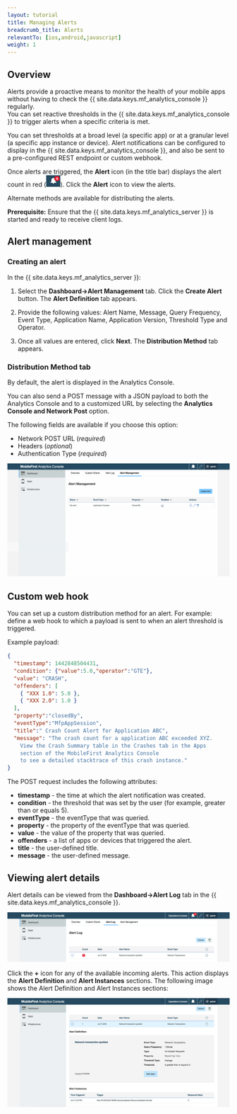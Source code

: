 ```yaml
---
layout: tutorial
title: Managing Alerts
breadcrumb_title: Alerts
relevantTo: [ios,android,javascript]
weight: 1
---
```

<!-- NLS_CHARSET=UTF-8 -->
## Overview
Alerts provide a proactive means to monitor the health of your mobile apps without having to check the {{ site.data.keys.mf_analytics_console }} regularly.  
You can set reactive thresholds in the {{ site.data.keys.mf_analytics_console }} to trigger alerts when a specific criteria is met.

You can set thresholds at a broad level (a specific app) or at a granular level (a specific app instance or device). Alert notifications can be configured to display in the {{ site.data.keys.mf_analytics_console }}, and also be sent to a pre-configured REST endpoint or custom webhook.

Once alerts are triggered, the **Alert** icon (in the title bar) displays the alert count in red (<img  alt="alert icon" style="margin:0;display:inline" src="alertIcon.png"/>). Click the **Alert** icon to view the alerts.

Alternate methods are available for distributing the alerts.

**Prerequisite:** Ensure that the {{ site.data.keys.mf_analytics_server }} is started and ready to receive client logs.

## Alert management
### Creating an alert
In the {{ site.data.keys.mf_analytics_server }}:

1. Select the **Dashboard→Alert Management** tab. Click the **Create Alert** button. The **Alert Definition** tab appears.

1. Provide the following values: Alert Name, Message, Query Frequency, Event Type, Application Name, Application Version, Threshold Type and Operator.

2. Once all values are entered, click **Next**. The **Distribution Method** tab appears.

### Distribution Method tab
By default, the alert is displayed in the Analytics Console.

You can also send a POST message with a JSON payload to both the Analytics Console and to a customized URL by selecting the **Analytics Console and Network Post** option.

The following fields are available if you choose this option:

* Network POST URL (*required*)
* Headers (*optional*)
* Authentication Type (*required*)


<img class="gifplayer"  alt="Creating an alert" src="creating-an-alert.png"/>

## Custom web hook
You can set up a custom distribution method for an alert. For example: define a web hook to which a payload is sent to when an alert threshold is triggered.

Example payload:

```json
{
  "timestamp": 1442848504431,
  "condition": {"value":5.0,"operator":"GTE"},
  "value": "CRASH",
  "offenders": [
    { "XXX 1.0": 5.0 },
    { "XXX 2.0": 1.0 }
  ],
  "property":"closedBy",
  "eventType":"MfpAppSession",
  "title":" Crash Count Alert for Application ABC",
  "message": "The crash count for a application ABC exceeded XYZ.
    View the Crash Summary table in the Crashes tab in the Apps
    section of the MobileFirst Analytics Console
    to see a detailed stacktrace of this crash instance."
}
```

The POST request includes the following attributes:

* **timestamp** - the time at which the alert notification was created.
* **condition** - the threshold that was set by the user (for example, greater than or equals 5).
* **eventType** - the eventType that was queried.
* **property** - the property of the eventType that was queried.
* **value** - the value of the property that was queried.
* **offenders** - a list of apps or devices that triggered the alert.
* **title** - the user-defined title.
* **message** - the user-defined message.

## Viewing alert details
Alert details can be viewed from the **Dashboard→Alert Log** tab in the {{ site.data.keys.mf_analytics_console }}.

![A new alert log](alert-log.png)

Click the **+** icon for any of the available incoming alerts. This action displays the **Alert Definition** and **Alert Instances** sections. The following image shows the Alert Definition and Alert Instances sections:

![Alert definitiosns and instances](alert-definitions-and-instances.png)
